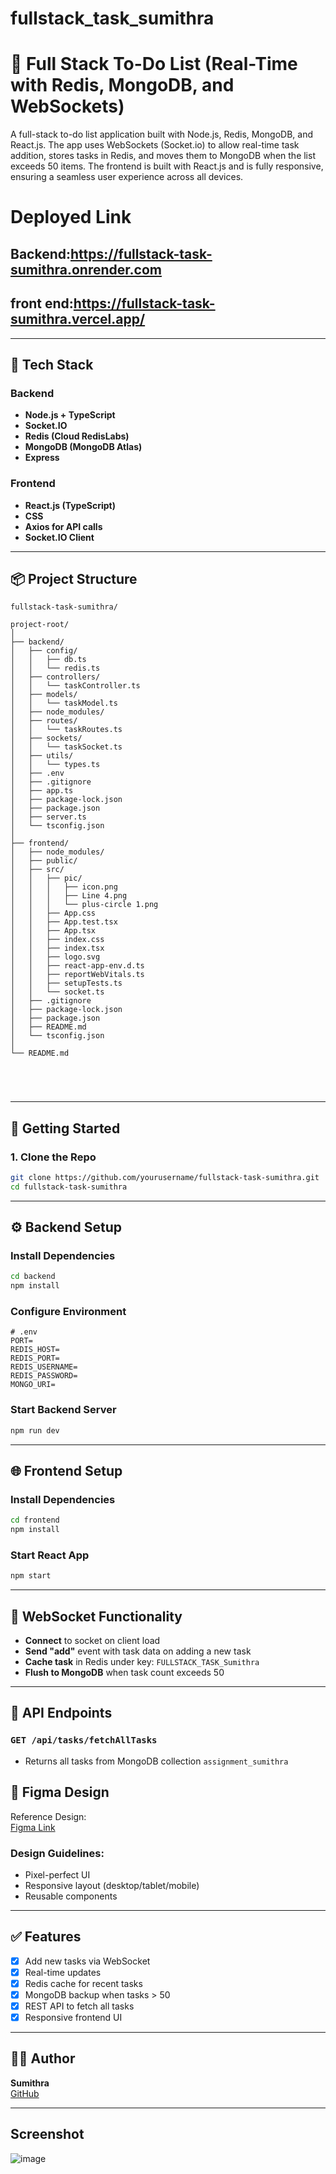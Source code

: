 # fullstack_task_sumithra
# 📝 Full Stack To-Do List (Real-Time with Redis, MongoDB, and WebSockets)
A full-stack to-do list application built with Node.js, Redis, MongoDB, and React.js. The app uses WebSockets (Socket.io) to allow real-time task addition, stores tasks in Redis, and moves them to MongoDB when the list exceeds 50 items. The frontend is built with React.js and is fully responsive, ensuring a seamless user experience across all devices.

# Deployed Link
## Backend:https://fullstack-task-sumithra.onrender.com
## front end:https://fullstack-task-sumithra.vercel.app/


---

## 🔧 Tech Stack

### Backend
- **Node.js + TypeScript**
- **Socket.IO**
- **Redis (Cloud RedisLabs)**
- **MongoDB (MongoDB Atlas)**
- **Express**

### Frontend
- **React.js (TypeScript)**
- **CSS**
- **Axios for API calls**
- **Socket.IO Client**

---

## 📦 Project Structure

```
fullstack-task-sumithra/

project-root/
│
├── backend/
│   ├── config/
│   │   ├── db.ts
│   │   └── redis.ts
│   ├── controllers/
│   │   └── taskController.ts
│   ├── models/
│   │   └── taskModel.ts
│   ├── node_modules/
│   ├── routes/
│   │   └── taskRoutes.ts
│   ├── sockets/
│   │   └── taskSocket.ts
│   ├── utils/
│   │   └── types.ts
│   ├── .env
│   ├── .gitignore
│   ├── app.ts
│   ├── package-lock.json
│   ├── package.json
│   ├── server.ts
│   └── tsconfig.json
│
├── frontend/
│   ├── node_modules/
│   ├── public/
│   ├── src/
│   │   ├── pic/
│   │   │   ├── icon.png
│   │   │   ├── Line 4.png
│   │   │   └── plus-circle 1.png
│   │   ├── App.css
│   │   ├── App.test.tsx
│   │   ├── App.tsx
│   │   ├── index.css
│   │   ├── index.tsx
│   │   ├── logo.svg
│   │   ├── react-app-env.d.ts
│   │   ├── reportWebVitals.ts
│   │   ├── setupTests.ts
│   │   └── socket.ts
│   ├── .gitignore
│   ├── package-lock.json
│   ├── package.json
│   ├── README.md
│   └── tsconfig.json
│
└── README.md





```

---

## 🚀 Getting Started

### 1. Clone the Repo

```bash
git clone https://github.com/yourusername/fullstack-task-sumithra.git
cd fullstack-task-sumithra
```

---

## ⚙️ Backend Setup

### Install Dependencies

```bash
cd backend
npm install
```

### Configure Environment

```env
# .env
PORT=
REDIS_HOST=
REDIS_PORT=
REDIS_USERNAME=
REDIS_PASSWORD=
MONGO_URI=
```

### Start Backend Server

```bash
npm run dev
```

---

## 🌐 Frontend Setup

### Install Dependencies

```bash
cd frontend
npm install
```

### Start React App

```bash
npm start
```

---

## 📡 WebSocket Functionality

- **Connect** to socket on client load
- **Send "add"** event with task data on adding a new task
- **Cache task** in Redis under key: `FULLSTACK_TASK_Sumithra`
- **Flush to MongoDB** when task count exceeds 50

---

## 🧠 API Endpoints

### `GET /api/tasks/fetchAllTasks`
- Returns all tasks from MongoDB collection `assignment_sumithra`





## 🎨 Figma Design

Reference Design:  
[Figma Link](https://www.figma.com/proto/x3I0bqXvZeMQ34gAfLUogk/Note-App?node-id=0%3A3&page-id=0%3A1&scaling=scale-down)

### Design Guidelines:
- Pixel-perfect UI
- Responsive layout (desktop/tablet/mobile)
- Reusable components


---

## ✅ Features

- [x] Add new tasks via WebSocket
- [x] Real-time updates
- [x] Redis cache for recent tasks
- [x] MongoDB backup when tasks > 50
- [x] REST API to fetch all tasks
- [x] Responsive frontend UI

---

## 👨‍💻 Author

**Sumithra**  
[GitHub](https://github.com/Sumithra49)

---
## Screenshot
![image](https://github.com/user-attachments/assets/fb556fcb-a038-42d1-a350-082f55365e24)




